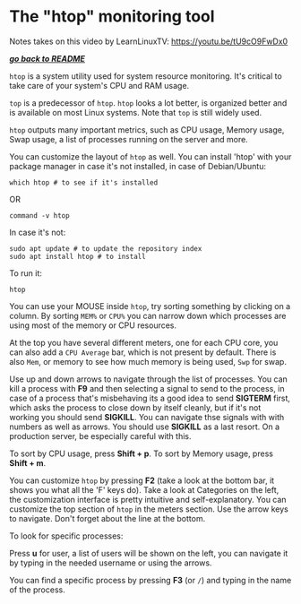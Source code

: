 # The "htop" monitoring tool

Notes takes on this video by LearnLinuxTV: https://youtu.be/tU9cO9FwDx0

[***go back to README***](README.md)  

`htop` is a system utility used for system resource monitoring. It's critical to
take care of your system's CPU and RAM usage.

`top` is a predecessor of `htop`. `htop` looks a lot better, is organized
better and is available on most Linux systems. Note that `top` is still widely
used.

`htop` outputs many important metrics, such as CPU usage, Memory usage, Swap 
usage, a list of processes running on the server and more.

You can customize the layout of `htop` as well. You can install 'htop' with
your package manager in case it's not installed, in case of Debian/Ubuntu:

	which htop # to see if it's installed 
OR

	command -v htop

In case it's not:

	sudo apt update # to update the repository index
	sudo apt install htop # to install

To run it:

	htop

You can use your MOUSE inside `htop`, try sorting something by clicking on a
column. By sorting `MEM%` or `CPU%` you can narrow down which processes are
using most of the memory or CPU resources. 

At the top you have several different meters, one for each CPU core, you can
also add a `CPU Average` bar, which is not present by default. There is also
`Mem`, or memory to see how much memory is being used, `Swp` for swap.

Use up and down arrows to navigate through the list of processes. You can kill
a process with **F9** and then selecting a signal to send to the process, in
case of a process that's misbehaving its a good idea to send **SIGTERM** first,
which asks the process to close down by itself cleanly, but if it's not working
you should send **SIGKILL**. You can navigate thse signals with with numbers as
well as arrows. You should use **SIGKILL** as a last resort. On a production
server, be especially careful with this.

To sort by CPU usage, press **Shift + p**. 
To sort by Memory usage, press **Shift + m**. 

You can customize `htop` by pressing **F2** (take a look at the bottom bar, it
shows you what all the 'F' keys do). Take a look at Categories on the left, the
customization interface is pretty intuitive and self-explanatory. You can
customize the top section of `htop` in the meters section. Use the arrow keys
to navigate. Don't forget about the line at the bottom.

To look for specific processes:

Press **u** for user, a list of users will be shown on the left, you can
navigate it by typing in the needed username or using the arrows.

You can find a specific process by pressing **F3** (or `/`) and typing in the
name of the process. 
